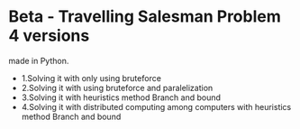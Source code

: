 # Beta - Travelling Salesman Problem 4 versions

made in Python.

*  1.Solving it with only using bruteforce
* 2.Solving it with using bruteforce and paralelization
* 3.Solving it with heuristics method Branch and bound
* 4.Solving it with distributed computing among computers with heuristics method Branch and bound
